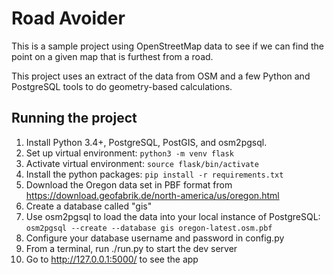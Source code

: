 # Road Avoider

This is a sample project using OpenStreetMap data to see if we can find the point on a given map that is furthest from a road.

This project uses an extract of the data from OSM and a few Python and PostgreSQL tools to do geometry-based calculations.

## Running the project

1. Install Python 3.4+, PostgreSQL, PostGIS, and osm2pgsql.
2. Set up virtual environment: `python3 -m venv flask`
3. Activate virtual environment: `source flask/bin/activate`
4. Install the python packages: `pip install -r requirements.txt`
5. Download the Oregon data set in PBF format from https://download.geofabrik.de/north-america/us/oregon.html
6. Create a database called "gis"
7. Use osm2pgsql to load the data into your local instance of PostgreSQL: `osm2pgsql --create --database gis oregon-latest.osm.pbf`
8. Configure your database username and password in config.py
9. From a terminal, run ./run.py to start the dev server
10. Go to http://127.0.0.1:5000/ to see the app
